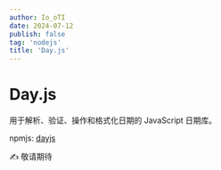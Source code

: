 ```yaml
---
author: Io_oTI
date: 2024-07-12
publish: false
tag: 'nodejs'
title: 'Day.js'
---
```


# Day.js

用于解析、验证、操作和格式化日期的 JavaScript 日期库。

npmjs: [dayjs](https://www.npmjs.com/package/dayjs)

✍ 敬请期待
